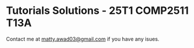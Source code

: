 # Tutorials Solutions - 25T1 COMP2511 T13A

Contact me at matty.awad03@gmail.com if you have any isues.
